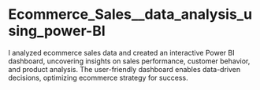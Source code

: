 # Ecommerce_Sales__data_analysis_using_power-BI
I analyzed ecommerce sales data and created an interactive Power BI dashboard, uncovering insights on sales performance, customer behavior, and product analysis. The user-friendly dashboard enables data-driven decisions, optimizing ecommerce strategy for success.
